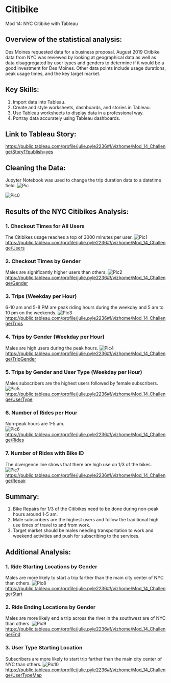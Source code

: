 # Citibike
Mod 14: NYC Citibike with Tableau

## Overview of the statistical analysis:
Des Moines requested data for a business proposal.  August 2019 Citibike data from NYC was reviewed by looking at geographical data as well as data disaggregated by user types and genders to determine if it would be a good investment for Des Moines.  Other data points include usage durations, peak usage times, and the key target market. 

## Key Skills: 
1. Import data into Tableau.
2. Create and style worksheets, dashboards, and stories in Tableau.
3. Use Tableau worksheets to display data in a professional way.
4. Portray data accurately using Tableau dashboards.

## Link to Tableau Story: 
https://public.tableau.com/profile/julie.pyle2236#!/vizhome/Mod_14_Challenge/Story1?publish=yes

## Cleaning the Data:
Jupyter Notebook was used to change the trip duration data to a datetime field.
![Pic](https://github.com/Baylex/Citibike/blob/main/Challenge/images/before_transformation.PNG)

![Pic0](https://github.com/Baylex/Citibike/blob/main/Challenge/images/after_transformation.PNG)



## Results of the NYC Citibikes Analysis:
### 1. Checkout Times for All Users
The Citibikes usage reaches a top of 3000 minutes per user.
![Pic1](https://github.com/Baylex/Citibike/blob/main/Challenge/images/0_User.PNG)
https://public.tableau.com/profile/julie.pyle2236#!/vizhome/Mod_14_Challenge/Users


### 2. Checkout Times by Gender
Males are significantly higher users than others. 
![Pic2](https://github.com/Baylex/Citibike/blob/main/Challenge/images/1_Gender.PNG)
https://public.tableau.com/profile/julie.pyle2236#!/vizhome/Mod_14_Challenge/Gender

### 3. Trips (Weekday per Hour)
6-10 am and 5-8 PM are peak riding hours during the weekday and 5 am to 10 pm on the weekends.
![Pic3](https://github.com/Baylex/Citibike/blob/main/Challenge/images/2_Trips.PNG)
https://public.tableau.com/profile/julie.pyle2236#!/vizhome/Mod_14_Challenge/Trips

### 4. Trips by Gender (Weekday per Hour)
Males are high users during the peak hours. 
![Pic4](https://github.com/Baylex/Citibike/blob/main/Challenge/images/3_TripGender.PNG)
https://public.tableau.com/profile/julie.pyle2236#!/vizhome/Mod_14_Challenge/TripGender

### 5. Trips by Gender and User Type (Weekday per Hour)
Males subscribers are the highest users followed by female subscribers. 
![Pic5](https://github.com/Baylex/Citibike/blob/main/Challenge/images/4_UserType.PNG)
https://public.tableau.com/profile/julie.pyle2236#!/vizhome/Mod_14_Challenge/UserType

### 6. Number of Rides per Hour
Non-peak hours are 1-5 am.  
![Pic6](https://github.com/Baylex/Citibike/blob/main/Challenge/images/5_Rides.PNG)
https://public.tableau.com/profile/julie.pyle2236#!/vizhome/Mod_14_Challenge/Rides

### 7. Number of Rides with Bike ID
The divergence line shows that there are high use on 1/3 of the bikes.
![Pic7](https://github.com/Baylex/Citibike/blob/main/Challenge/images/6_Repairs.PNG)
https://public.tableau.com/profile/julie.pyle2236#!/vizhome/Mod_14_Challenge/Repair

## Summary:

1. Bike Repairs for 1/3 of the Citibikes need to be done during non-peak hours around 1-5 am. 
2. Male subscribers are the highest users and follow the traditional high use times of travel to and from work.  
3. Target market should be males needing transportation to work and weekend activities and push for subscribing to the services. 

## Additional Analysis: 

### 1. Ride Starting Locations by Gender
Males are more likely to start a trip farther than the main city center of NYC than others. 
![Pic8](https://github.com/Baylex/Citibike/blob/main/Challenge/images/extra1.PNG)
https://public.tableau.com/profile/julie.pyle2236#!/vizhome/Mod_14_Challenge/Start

### 2. Ride Ending Locations by Gender
Males are more likely end a trip across the river in the southwest are of NYC than others. 
![Pic9](https://github.com/Baylex/Citibike/blob/main/Challenge/images/extra2.PNG)
https://public.tableau.com/profile/julie.pyle2236#!/vizhome/Mod_14_Challenge/End

### 3. User Type Starting Location
Subscribers are more likely to start trip farther than the main city center of NYC than others. 
![Pic10](https://github.com/Baylex/Citibike/blob/main/Challenge/images/extra3.PNG)
https://public.tableau.com/profile/julie.pyle2236#!/vizhome/Mod_14_Challenge/UserTypeMap
